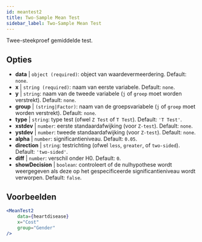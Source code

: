 ```yaml
---
id: meantest2
title: Two-Sample Mean Test
sidebar_label: Two-Sample Mean Test
---
```


Twee-steekproef gemiddelde test.

## Opties

* __data__ | `object (required)`: object van waardevermeerdering. Default: `none`.
* __x__ | `string (required)`: naam van eerste variabele. Default: `none`.
* __y__ | `string`: naam van de tweede variabele (`j` of `groep` moet worden verstrekt). Default: `none`.
* __group__ | `(string|Factor)`: naam van de groepsvariabele (`j` of `groep` moet worden verstrekt). Default: `none`.
* __type__ | `string`: type test (ofwel `Z Test` of `T Test`). Default: `'T Test'`.
* __xstdev__ | `number`: eerste standaardafwijking (voor `Z-test`). Default: `none`.
* __ystdev__ | `number`: tweede standaardafwijking (voor `Z-test`). Default: `none`.
* __alpha__ | `number`: significantieniveau. Default: `0.05`.
* __direction__ | `string`: testrichting (ofwel `less`, `greater`, of `two-sided`). Default: `'two-sided'`.
* __diff__ | `number`: verschil onder H0. Default: `0`.
* __showDecision__ | `boolean`: controleert of de nulhypothese wordt weergegeven als deze op het gespecificeerde significantieniveau wordt verworpen. Default: `false`.


## Voorbeelden

```jsx live
<MeanTest2
    data={heartdisease} 
    x="Cost"
    group="Gender"
/>
```
